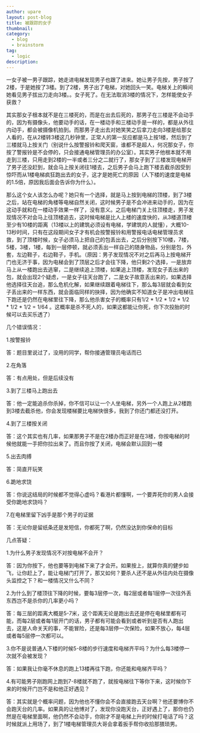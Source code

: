 ```yaml
---
author: upare
layout: post-blog
title: 被跟踪的女子
thumbnail:
category:
  - blog
  - brainstorm
tag:
  - logic
description: 
---
```

一女子被一男子跟踪，她走进电梯发现男子也跟了进来。她让男子先按，男子按了2楼，于是她按了3楼。到了2楼，男子出了电梯，对她回头一笑。电梯关上的瞬间她看见男子拔出刀走向3楼。。女子死了。在无法取消3楼的情况下，怎样能使女子获救？

其实那女子根本就不是在三楼死的，而是在出去后死的，那男子在三楼是不会动手的，因为有摄像头，他要动手的话，在一楼动手和三楼动手是一样的，都是从外往内动手，都会被摄像机拍到。而那男子走出去对她笑笑之后拿刀走向3楼是给那女人看的，在从2楼转3楼这几秒钟里，正常人的第一反应都是马上按1楼，然后到了三楼就马上按关门（别说什么按警报铃和爬天窗，谁都不是超人，何况那女子，你按了警报铃是不会停的，只会接通电梯管理员的办公室）。其实男子他根本就不用走到三楼，只用走到2楼的一半或者三分之二就行了，那女子到了三楼发现电梯开了男子还没赶到，就会马上按关闭往1楼去，之后男子会马上跑下楼去截杀因受到惊吓而从1楼电梯疯狂跑出去的女子，这才是她死亡的原因（人下楼的速度是电梯的1.5倍，原因我后面会告诉你为什么）。

那么这个女人该怎么办呢？她只有一个选择，就是马上按到电梯的顶楼，到了3楼之后，站在电梯的角楼等电梯自然关闭，这时候男子是不会冲进来动手的，因为在这动手就和在一楼动手效果一样了，没有意义。之后电梯门关上往顶楼走，男子发现情况不对会马上往顶楼追去，这时候电梯是比人上楼的速度快的，从3楼道顶楼至少有10楼的距离（13楼以上的建筑必须设有电梯，学建筑的人就懂），大概10-13秒时间，只有在这段期间女子才有机会按警报铃和用警报电话电梯管理员求救，到了顶楼时候，女子必须马上把自己的包丢出去，之后分别按下10楼，7楼，5楼，3楼，1楼，每到一层停顿，就必须丢出一样自己的随身物品，分别是包，外套，左边鞋子，右边鞋子，手机。（原因：男子发现情况不对之后再马上按电梯开门也无济于事，因为电梯会到了顶层之后才会往下降，他只剩2个选择，一是放弃马上从一楼跑出去逃窜，二是继续追上顶楼，如果追上顶楼，发现女子丢出来的包，就会出现2个疑虑，一是女子往天台跑了，二是女子故意丢出来的，如果选择他选择往天台追，那么危机化解，如果继续跟着电梯往下，那么每3层就会看到女子丢出来的一样东西，就会面临同样的抉择，因为他确实不知道女子是冲出电梯往下跑还是仍然在电梯里往下降，那么他杀害女子的概率只有1/2 \* 1/2 \* 1/2 \* 1/2 \* 1/2 \* 1/2 = 1/64 。这概率是杀不死人的，如果这都能让你死，你下次投胎的时候可以去买乐透了）

几个错误情况：

1.按警报铃

答：题目里说过了，没用的同学，帮你接通管理员电话而已

2.在角落

答：有点用处，但是后续没有

3.到了三楼马上跑出去

答：他一定能追杀你杀掉，你不信可以让一个人坐电梯，另外一个人跑上从2楼跑到3楼去截杀他，你会发现楼梯要比电梯快很多，我到了你还门都还没打开。

4.到了三楼按关闭

答：这个其实也有几率，如果那男子不是在2楼办而正好是在3楼，你按电梯的时候他就能一手把你拉出来了。而且你按了关闭，电梯会默认回到一楼

5.出去肉搏

答：简直开玩笑

6.跪地求饶

答：你说这结局的时候都不觉得心虚吗？看港片都懂啊，一个要弄死你的男人会接受你跪地求饶吗？

7.在电梯里留下凶手是那个男子的证据

答：无论你是留纸条还是发短信，你都死了啊，仍然没达到你保命的目标

几点答疑：

1.为什么男子发现情况不对按电梯不会开？

答：因为你按下，他也要等到电梯下来了才会开。如果按上，就算你真的健步如飞，让你赶上了，能让电梯门打开了，那又如何？要杀人还不是从外往内处在摄像头监控之下？和一楼情况又什么不同？

2.为什么到了楼顶往下降的时候，要每3层停一次，每2层或者每1层停一次往外丢东西岂不是杀你的几率更小吗？

答：每三层的距离大概是5-7米，这个距离无论是跑出去还是停在电梯里都有可能，而每2层或者每1层开门的话，男子都有可能会看到或者听到是否有人跑出去，这是人命关天的事，不能冒险，还是每3层停一次保险，如果不放心，每4层或者每5层停一次都可以。

3.你不是说普通人下楼的时候5-8楼的步行速度和电梯齐平吗？为什么每3楼停一次就不会被发现？

答：如果我让你毫不休息的跑上13楼再往下跑，你还能和电梯齐平吗？

4.有可能男子刚跑网上跑到7-8楼就不跑了，就按电梯往下等你下来，这时候你下来的时候开门岂不是和他正好遇见？

答：其实就是个概率问题，因为他也不懂你会不会直接跑去天台啊？他还要博你不会跑天台的几率。如果真的让他博对了，发现你没跑天台，正好遇上了，那你也仍然是在电梯里面啊，他仍然不会动手，你刚才不是电梯上升的时候打电话了吗？这时候就派上用场了，到了1楼电梯管理员大哥会拿着扳手帮你收拾那猥琐男。